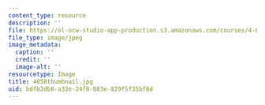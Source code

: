 ```yaml
---
content_type: resource
description: ''
file: https://ol-ocw-studio-app-production.s3.amazonaws.com/courses/4-614-religious-architecture-and-islamic-cultures-fall-2002/bdfb2db8a33e24f8083e829f5f35bf6d_4058thumbnail.jpg
file_type: image/jpeg
image_metadata:
  caption: ''
  credit: ''
  image-alt: ''
resourcetype: Image
title: 4058thumbnail.jpg
uid: bdfb2db8-a33e-24f8-083e-829f5f35bf6d
---
```

